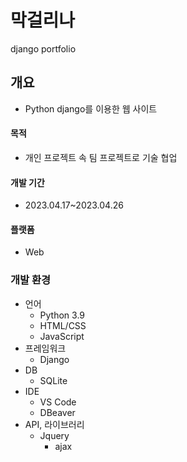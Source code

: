 # 막걸리나
django portfolio

## 개요
- Python django를 이용한 웹 사이트

#### 목적
- 개인 프로젝트 속 팀 프로젝트로 기술 협업

#### 개발 기간
- 2023.04.17~2023.04.26

#### 플랫폼
- Web

### 개발 환경
- 언어
  - Python 3.9
  - HTML/CSS
  - JavaScript
- 프레임워크
  - Django
- DB
  - SQLite
- IDE
  - VS Code
  - DBeaver
- API, 라이브러리
  - Jquery
    - ajax
